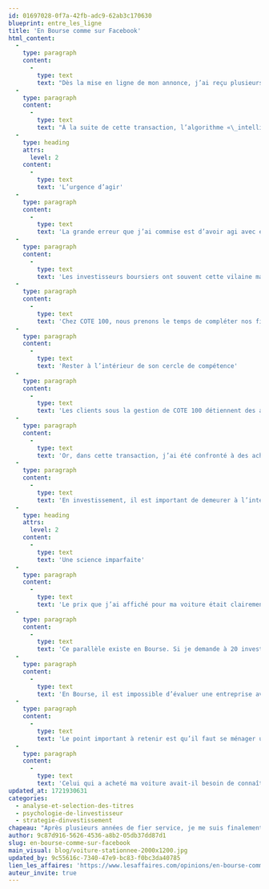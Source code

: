 ```yaml
---
id: 01697028-0f7a-42fb-adc9-62ab3c170630
blueprint: entre_les_ligne
title: 'En Bourse comme sur Facebook'
html_content:
  -
    type: paragraph
    content:
      -
        type: text
        text: "Dès la mise en ligne de mon annonce, j’ai reçu plusieurs messages d’acheteurs intéressés. En l’espace de cinq minutes, j’avais reçu pas moins de 20 demandes. Les acheteurs se bousculaient et me relançaient sans cesse. J’étais étourdi et ne savais plus à qui répondre. J’ai alors mis quelques acheteurs en compétition et réussi à vendre ma voiture 300\_$ plus cher que le prix affiché! Trois heures suivant la publication de mon annonce, la voiture n’était plus dans mon entrée."
  -
    type: paragraph
    content:
      -
        type: text
        text: "À la suite de cette transaction, l’algorithme «\_intelligent\_» de Facebook n’a cessé de me présenter des Honda Civic 2007 dans mon fil d’actualité Marketplace. C’est ainsi que j’ai revu, deux semaines plus tard, ma voiture en vente et affichée à 1\_500 $ de plus que le prix que j’avais vendu! Malgré ce manque à gagner, je dois avouer avoir trouvé l’expérience de vente intéressante puisque j’y ai vu plusieurs parallèles avec le monde de l’investissement. En voici trois."
  -
    type: heading
    attrs:
      level: 2
    content:
      -
        type: text
        text: 'L’urgence d’agir'
  -
    type: paragraph
    content:
      -
        type: text
        text: 'La grande erreur que j’ai commise est d’avoir agi avec empressement. À la suite de la quantité impressionnante de demandes reçues en peu de temps, j’aurais dû prendre un pas de recul et retirer mon annonce. Cela m’aurait permis de réévaluer la situation et d’ajuster mon prix. J’aurais probablement réalisé que le prix affiché était trop bas.'
  -
    type: paragraph
    content:
      -
        type: text
        text: 'Les investisseurs boursiers ont souvent cette vilaine manie d’agir avec urgence. Prenons l’exemple d’un titre qui baisse sensiblement après la publication de résultats financiers. Un investisseur pourrait être tenté d’acheter rapidement par crainte de voir le titre remonter ou de le vendre par crainte qu’il ne baisse davantage. Je crois toutefois que la bonne chose à faire est de prendre son temps.'
  -
    type: paragraph
    content:
      -
        type: text
        text: 'Chez COTE 100, nous prenons le temps de compléter nos fiches internes, de lire les communiqués et les conférences téléphoniques tout en discutant des éléments importants avec l’ensemble de l’équipe d’investissement avant de faire quoi que ce soit avec un titre. Nous privilégions une approche méthodique et complète. Comme le démontre bien mon histoire, agir sous pression, en urgence, peut mener à des erreurs.'
  -
    type: paragraph
    content:
      -
        type: text
        text: 'Rester à l’intérieur de son cercle de compétence'
  -
    type: paragraph
    content:
      -
        type: text
        text: 'Les clients sous la gestion de COTE 100 détiennent des actions d’un des plus importants concessionnaires de véhicules usagés aux États-Unis. Par conséquent, je comprends bien la dynamique du marché des véhicules usagés. Toutefois, je suis loin d’être un expert dans l’évaluation du prix d’un véhicule en fonction de son modèle, de sa mécanique et de son kilométrage. Je peux difficilement expliquer pourquoi deux véhicules similaires se vendent à des prix différents.'
  -
    type: paragraph
    content:
      -
        type: text
        text: 'Or, dans cette transaction, j’ai été confronté à des acheteurs beaucoup plus aguerris que moi. Il m’était donc difficile de gagner puisque mes connaissances du secteur étaient inférieures. Pour être à leur niveau, j’aurais eu à faire plus de recherche et de comparaisons de prix avant d’afficher mon véhicule.'
  -
    type: paragraph
    content:
      -
        type: text
        text: 'En investissement, il est important de demeurer à l’intérieur de son cercle de compétence. Dans mon cas, il y a des secteurs où je comprends mieux les risques et le potentiel de croissance des sociétés qui y évoluent. C’est dans ces secteurs que je suis plus susceptible de découvrir des occasions d’investissement. Je crois donc qu’il est préférable de concentrer ses énergies dans les secteurs où nous sommes confortables et d’éviter ceux où nos connaissances sont inférieures. Si l’on décide tout de même de s’y aventurer, il faudra certainement y mettre beaucoup d’efforts et de temps afin de bien étudier le dossier. En résumé, vous augmentez vos chances de perdre si vous vous aventurez dans un secteur que vous connaissez peu.'
  -
    type: heading
    attrs:
      level: 2
    content:
      -
        type: text
        text: 'Une science imparfaite'
  -
    type: paragraph
    content:
      -
        type: text
        text: 'Le prix que j’ai affiché pour ma voiture était clairement trop bas. Unanimement, les acheteurs l’avaient réalisé. Toutefois, je suis persuadé que les réponses auraient été très variées si j’avais pu demander à tous ces acheteurs quelle était la valeur précise de mon véhicule.'
  -
    type: paragraph
    content:
      -
        type: text
        text: 'Ce parallèle existe en Bourse. Si je demande à 20 investisseurs d’évaluer la valeur du titre de Visa, je risque d’obtenir une vingtaine de réponses divergentes, parfois très divergentes.'
  -
    type: paragraph
    content:
      -
        type: text
        text: 'En Bourse, il est impossible d’évaluer une entreprise avec précision. C’est d’ailleurs pour cette raison que nous n’avons jamais vraiment cru aux modèles financiers hypercomplexes. L’expérience acquise dans un certain domaine, la comparaison entre les différents compétiteurs, la compréhension des risques et du potentiel à long terme sont tous des facteurs qui aident à mieux évaluer une société en Bourse.'
  -
    type: paragraph
    content:
      -
        type: text
        text: 'Le point important à retenir est qu’il faut se ménager une bonne marge de sécurité lors de l’achat d’un titre. De cette façon nous réduisons considérablement le risque d’un investissement et d’une erreur dans son évaluation.'
  -
    type: paragraph
    content:
      -
        type: text
        text: 'Celui qui a acheté ma voiture avait-il besoin de connaître sa valeur précise? Je ne crois pas. Grâce à une bonne marge de sécurité et à un cercle de compétence bien défini, cet acheteur a réussi à gagner quelques centaines de dollars sur mon dos. Bravo Julien!'
updated_at: 1721930631
categories:
  - analyse-et-selection-des-titres
  - psychologie-de-linvestisseur
  - strategie-dinvestissement
chapeau: "Après plusieurs années de fier service, je me suis finalement départi de ma rutilante Honda Civic 2007 de couleur «\_rouille\_». Étant donné le piteux état de ma voiture, j’ai décidé d’afficher mon véhicule, sans trop de recherche, à un prix modique sur la plateforme Marketplace de Facebook."
author: 9c87d916-5626-4536-a8b2-05db37dd87d1
slug: en-bourse-comme-sur-facebook
main_visual: blog/voiture-stationnee-2000x1200.jpg
updated_by: 9c55616c-7340-47e9-bc83-f0bc3da40785
lien_les_affaires: 'https://www.lesaffaires.com/opinions/en-bourse-comme-sur-facebook/'
auteur_invite: true
---
```

